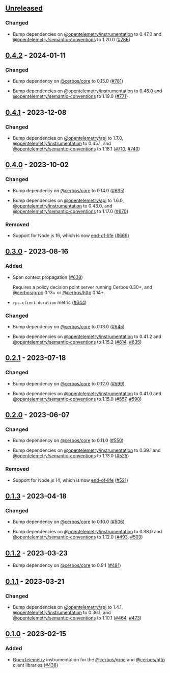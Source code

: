 ## [Unreleased]

### Changed

- Bump dependencies on [@opentelemetry/instrumentation] to 0.47.0 and [@opentelemetry/semantic-conventions] to 1.20.0 ([#786](https://github.com/cerbos/cerbos-sdk-javascript/pull/786))

## [0.4.2] - 2024-01-11

### Changed

- Bump dependency on [@cerbos/core] to 0.15.0 ([#781](https://github.com/cerbos/cerbos-sdk-javascript/pull/781))

- Bump dependencies on [@opentelemetry/instrumentation] to 0.46.0 and [@opentelemetry/semantic-conventions] to 1.19.0 ([#771](https://github.com/cerbos/cerbos-sdk-javascript/pull/771))

## [0.4.1] - 2023-12-08

### Changed

- Bump dependencies on [@opentelemetry/api] to 1.7.0, [@opentelemetry/instrumentation] to 0.45.1, and [@opentelemetry/semantic-conventions] to 1.18.1 ([#710](https://github.com/cerbos/cerbos-sdk-javascript/pull/710), [#740](https://github.com/cerbos/cerbos-sdk-javascript/pull/740))

## [0.4.0] - 2023-10-02

### Changed

- Bump dependency on [@cerbos/core] to 0.14.0 ([#695](https://github.com/cerbos/cerbos-sdk-javascript/pull/695))

- Bump dependencies on [@opentelemetry/api] to 1.6.0, [@opentelemetry/instrumentation] to 0.43.0, and [@opentelemetry/semantic-conventions] to 1.17.0 ([#670](https://github.com/cerbos/cerbos-sdk-javascript/pull/670))

### Removed

- Support for Node.js 16, which is now [end-of-life][nodejs-eol] ([#669](https://github.com/cerbos/cerbos-sdk-javascript/pull/669))

## [0.3.0] - 2023-08-16

### Added

- Span context propagation ([#638](https://github.com/cerbos/cerbos-sdk-javascript/pull/638))

  Requires a policy decision point server running Cerbos 0.30+, and [@cerbos/grpc] 0.13+ or [@cerbos/http] 0.14+.

- `rpc.client.duration` metric ([#644](https://github.com/cerbos/cerbos-sdk-javascript/pull/644))

### Changed

- Bump dependency on [@cerbos/core] to 0.13.0 ([#645](https://github.com/cerbos/cerbos-sdk-javascript/pull/645))

- Bump dependencies on [@opentelemetry/instrumentation] to 0.41.2 and [@opentelemetry/semantic-conventions] to 1.15.2 ([#614](https://github.com/cerbos/cerbos-sdk-javascript/pull/614), [#635](https://github.com/cerbos/cerbos-sdk-javascript/pull/635))

## [0.2.1] - 2023-07-18

### Changed

- Bump dependency on [@cerbos/core] to 0.12.0 ([#599](https://github.com/cerbos/cerbos-sdk-javascript/pull/599))

- Bump dependencies on [@opentelemetry/instrumentation] to 0.41.0 and [@opentelemetry/semantic-conventions] to 1.15.0 ([#557](https://github.com/cerbos/cerbos-sdk-javascript/pull/557), [#590](https://github.com/cerbos/cerbos-sdk-javascript/pull/590))

## [0.2.0] - 2023-06-07

### Changed

- Bump dependency on [@cerbos/core] to 0.11.0 ([#550](https://github.com/cerbos/cerbos-sdk-javascript/pull/550))

- Bump dependencies on [@opentelemetry/instrumentation] to 0.39.1 and [@opentelemetry/semantic-conventions] to 1.13.0 ([#525](https://github.com/cerbos/cerbos-sdk-javascript/pull/525))

### Removed

- Support for Node.js 14, which is now [end-of-life][nodejs-eol] ([#521](https://github.com/cerbos/cerbos-sdk-javascript/pull/521))

## [0.1.3] - 2023-04-18

### Changed

- Bump dependency on [@cerbos/core] to 0.10.0 ([#506](https://github.com/cerbos/cerbos-sdk-javascript/pull/506))

- Bump dependencies on [@opentelemetry/instrumentation] to 0.38.0 and [@opentelemetry/semantic-conventions] to 1.12.0 ([#493](https://github.com/cerbos/cerbos-sdk-javascript/pull/493), [#503](https://github.com/cerbos/cerbos-sdk-javascript/pull/503))

## [0.1.2] - 2023-03-23

- Bump dependency on [@cerbos/core] to 0.9.1 ([#481](https://github.com/cerbos/cerbos-sdk-javascript/pull/481))

## [0.1.1] - 2023-03-21

### Changed

- Bump dependencies on [@opentelemetry/api] to 1.4.1, [@opentelemetry/instrumentation] to 0.36.1, and [@opentelemetry/semantic-conventions] to 1.10.1 ([#464](https://github.com/cerbos/cerbos-sdk-javascript/pull/464), [#473](https://github.com/cerbos/cerbos-sdk-javascript/pull/473))

## [0.1.0] - 2023-02-15

### Added

- [OpenTelemetry](https://opentelemetry.io) instrumentation for the [@cerbos/grpc] and [@cerbos/http] client libraries ([#438](https://github.com/cerbos/cerbos-sdk-javascript/pull/438))

[unreleased]: https://github.com/cerbos/cerbos-sdk-javascript/compare/@cerbos/opentelemetry@0.4.2...HEAD
[0.4.2]: https://github.com/cerbos/cerbos-sdk-javascript/compare/@cerbos/opentelemetry@0.4.1...@cerbos/opentelemetry@0.4.2
[0.4.1]: https://github.com/cerbos/cerbos-sdk-javascript/compare/@cerbos/opentelemetry@0.4.0...@cerbos/opentelemetry@0.4.1
[0.4.0]: https://github.com/cerbos/cerbos-sdk-javascript/compare/@cerbos/opentelemetry@0.3.0...@cerbos/opentelemetry@0.4.0
[0.3.0]: https://github.com/cerbos/cerbos-sdk-javascript/compare/@cerbos/opentelemetry@0.2.1...@cerbos/opentelemetry@0.3.0
[0.2.1]: https://github.com/cerbos/cerbos-sdk-javascript/compare/@cerbos/opentelemetry@0.2.0...@cerbos/opentelemetry@0.2.1
[0.2.0]: https://github.com/cerbos/cerbos-sdk-javascript/compare/@cerbos/opentelemetry@0.1.3...@cerbos/opentelemetry@0.2.0
[0.1.3]: https://github.com/cerbos/cerbos-sdk-javascript/compare/@cerbos/opentelemetry@0.1.2...@cerbos/opentelemetry@0.1.3
[0.1.2]: https://github.com/cerbos/cerbos-sdk-javascript/compare/@cerbos/opentelemetry@0.1.1...@cerbos/opentelemetry@0.1.2
[0.1.1]: https://github.com/cerbos/cerbos-sdk-javascript/compare/@cerbos/opentelemetry@0.1.0...@cerbos/opentelemetry@0.1.1
[0.1.0]: https://github.com/cerbos/cerbos-sdk-javascript/compare/a3dcb572e0eeff4c4d86c9cc66c1d0c7e59c4853...@cerbos/opentelemetry@0.1.0
[@cerbos/core]: ../core/README.md
[@cerbos/grpc]: ../grpc/README.md
[@cerbos/http]: ../http/README.md
[@opentelemetry/api]: https://github.com/open-telemetry/opentelemetry-js/tree/main/api
[@opentelemetry/instrumentation]: https://github.com/open-telemetry/opentelemetry-js/tree/main/experimental/packages/opentelemetry-instrumentation
[@opentelemetry/semantic-conventions]: https://github.com/open-telemetry/opentelemetry-js/tree/main/packages/opentelemetry-semantic-conventions
[nodejs-eol]: https://github.com/nodejs/release#end-of-life-releases
